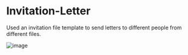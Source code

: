 # Invitation-Letter
Used an invitation file template to send letters to different people from different files.


![image](https://user-images.githubusercontent.com/100777921/181896215-e9f2faa9-9d5e-4819-a675-efad62a46b8e.png)
